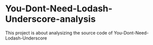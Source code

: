 # You-Dont-Need-Lodash-Underscore-analysis
This project is about analysizing the source code of You-Dont-Need-Lodash-Underscore
